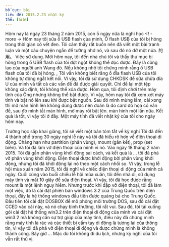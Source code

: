 ```yaml
---
bố cục: bài
tiêu đề: 2015.2.23 nhật ký
thẻ: [日记]
---
```


Hôm nay là ngày 23 tháng 2 năm 2015, còn 5 ngày nữa là nghỉ học <! - more ->
Hôm nay tôi sửa ổ USB flash của mình. Ổ flash USB của tôi bị hỏng trong thời gian có vết đen. Tôi cảm thấy rất buồn nên đã viết một bài tranh luận và một câu chuyện ngắn để tưởng nhớ nó, và sau đó nó dở một nửa. 的 用。 Việc sử dụng. Mới hôm nay, tôi đến nhà chú tôi và thấy thư mục bị hỏng trong ổ USB flash của tôi đột ngột không thể đọc được. Đây là công lao của người anh Wang đó. Nếu không nhờ tôi chứng minh rằng ổ USB flash của tôi đã bị hỏng. , Tôi vẫn không biết rằng ổ đĩa flash USB của tôi không tự động ngắt kết nối. Vì vậy, tôi đã sử dụng CHKDSK để sửa chữa đĩa U của mình và tất cả các vấn đề đã được giải quyết. Chỉ để lại một tệp không xác định, tôi không thể xóa được.
Hôm qua, tôi định chơi trên máy tính của Ông nhưng không thể bật được. Vì vậy, hôm nay tôi đã xem xét máy tính và bật nó lên sau khi được bật nguồn. Sau đó mình mừng lắm, cài xong thì mở màn hình lên không dùng được nên đoán là do card đồ họa có vấn đề, sau đó mình tắt màn hình, mở máy rồi bật lên. màn hình một lần nữa. Kết quả là tốt, vì vậy tôi ở đây. Một máy tính đã viết nhật ký của tôi cho ngày hôm nay.


Trường học sắp khai giảng, tôi sẽ viết một bản tóm tắt về kỳ nghỉ
Tôi đã đến 4 thành phố trong 30 ngày nghỉ lễ này và tôi đã hiểu rõ hơn về điện thoại di động. Chẳng hạn như partition (phân vùng), mount (gắn kết), prop (set biến). Và tôi đã làm vỡ điện thoại của mình vì nó. Vào ngày 18 tháng 2 năm 2015. Tôi đã gắn phân vùng khởi động sai cách, và kết quả là ... tôi đã phá vỡ phân vùng khởi động. Điện thoại được khởi động bởi phân vùng khởi động, nhưng tôi đã khởi động lại nó theo một cách nhồi sọ. Vì vậy, trong lễ hội mùa xuân năm 2015, tôi đã nghĩ về chiếc điện thoại di động của mình cả ngày. Cuối cùng vào buổi chiều lễ hội mùa xuân, tôi đến nhà dì, sử dụng máy tính và mất 10 giây để sửa điện thoại. Vì vậy, tôi đã học được rằng mount là một lệnh nguy hiểm. Nhưng trước khi đập vỡ điện thoại, tôi đã làm một việc, đó là cài đặt phiên bản windows 3.2 của Trung Quốc trên điện thoại, đây là hệ thống windows đầu tiên được quảng bá cho Trung Quốc. Đầu tiên tôi cài đặt DOSBOX để mô phỏng môi trường DOS, sau đó cài đặt CCED vào cái này, và nó chạy bình thường, tôi rất vui. Sau đó, tôi tải xuống gói cài đặt hệ thống win3.2 trên điện thoại di động của mình và cài đặt win3.2 mà không cần sự trợ giúp của máy tính, điều này đã chứng minh rằng máy tính là rác và các thiết bị cầm tay di động là tương lai của thông tin, vì vậy tôi đã phá vỡ điện thoại di động và được chứng minh là không thành công. Bây giờ ... Mặc dù tôi không đi du lịch, nhưng kỳ nghỉ của tôi vẫn rất thú vị.
